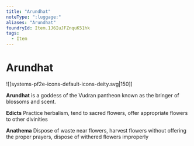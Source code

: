 ```yaml
---
title: "Arundhat"
noteType: ":luggage:"
aliases: "Arundhat"
foundryId: Item.1J6IuJFZnquK51hk
tags:
  - Item
---
```


# Arundhat
![[systems-pf2e-icons-default-icons-deity.svg|150]]

**Arundhat** is a goddess of the Vudran pantheon known as the bringer of blossoms and scent.

**Edicts** Practice herbalism, tend to sacred flowers, offer appropriate flowers to other divinities

**Anathema** Dispose of waste near flowers, harvest flowers without offering the proper prayers, dispose of withered flowers improperly
